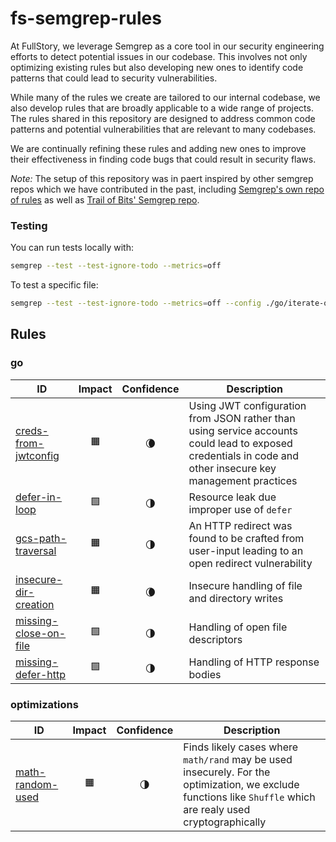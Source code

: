 # fs-semgrep-rules
At FullStory, we leverage Semgrep as a core tool in our security engineering efforts to detect potential issues in our codebase. This involves not only optimizing existing rules but also developing new ones to identify code patterns that could lead to security vulnerabilities.

While many of the rules we create are tailored to our internal codebase, we also develop rules that are broadly applicable to a wide range of projects. The rules shared in this repository are designed to address common code patterns and potential vulnerabilities that are relevant to many codebases.

We are continually refining these rules and adding new ones to improve their effectiveness in finding code bugs that could result in security flaws.

_Note:_ The setup of this repository was in paert inspired by other semgrep repos which we have contributed in the past, including [Semgrep's own repo of rules](https://github.com/semgrep/semgrep-rules) as well as [Trail of Bits' Semgrep repo](https://github.com/trailofbits/semgrep-rules).

### Testing

You can run tests locally with:

```bash
semgrep --test --test-ignore-todo --metrics=off
```

To test a specific file:

```bash
semgrep --test --test-ignore-todo --metrics=off --config ./go/iterate-over-empty-map.yaml ./go/iterate-over-empty-map.go
```

## Rules

### go

| ID | Impact | Confidence | Description |
| -- | :----: | :--------: | ----------- |
| [creds-from-jwtconfig](go/creds-from-jwtconfig.yaml) | 🟧 | 🌘 | Using JWT configuration from JSON rather than using service accounts could lead to exposed credentials in code and other insecure key management practices |
| [defer-in-loop](go/defer-in-loop.yaml) | 🟩 | 🌗 | Resource leak due improper use of `defer` |
| [gcs-path-traversal](go/gcs-path-traversal.yaml) | 🟧 | 🌗 | An HTTP redirect was found to be crafted from user-input leading to an open redirect vulnerability |
| [insecure-dir-creation](go/insecure-dir-creation.yaml) | 🟧 | 🌘 | Insecure handling of file and directory writes |
| [missing-close-on-file](go/missing-close-on-file.yaml) | 🟩 | 🌗 | Handling of open file descriptors |
| [missing-defer-http](go/missing-defer-http.yaml) | 🟩 | 🌗 | Handling of HTTP response bodies |


### optimizations

| ID | Impact | Confidence | Description |
| -- | :----: | :--------: | ----------- |
| [math-random-used](optimizations/math-random-used.yaml) | 🟧 | 🌗 | Finds likely cases where `math/rand` may be used insecurely. For the optimization, we exclude functions like `Shuffle` which are realy used cryptographically |
